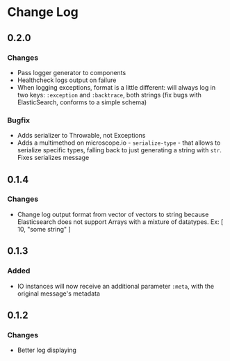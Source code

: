 # Change Log

## 0.2.0
### Changes
* Pass logger generator to components
* Healthcheck logs output on failure
* When logging exceptions, format is a little different: will always log in two keys:
`:exception` and `:backtrace`, both strings (fix bugs with ElasticSearch, conforms to
a simple schema)

### Bugfix
* Adds serializer to Throwable, not Exceptions
* Adds a multimethod on microscope.io - `serialize-type` - that allows to serialize
  specific types, falling back to just generating a string with `str`. Fixes
  serializes message

## 0.1.4
### Changes
* Change log output format from vector of vectors to string because Elasticsearch
does not support Arrays with a mixture of datatypes. Ex: [ 10, "some string" ]

## 0.1.3
### Added
* IO instances will now receive an additional parameter `:meta`, with the original
message's metadata

## 0.1.2
### Changes
* Better log displaying
